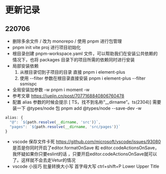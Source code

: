 # 更新记录

## 220706
- 删除多余文件 / 改为 monorepo / 使用 pnpm 进行包管理
- pnpm init vite proj 进行项目初始化
- 根目录创建 pnpm-workspace.yaml 文件，可以帮助我们在安装公共依赖的情况下，也将 packages 目录下的项目所需的依赖同时进行安装
- 局部安装依赖
  1. 从根目录切到子项目的目录 直接 pnpm i element-plus
  2. 使用 --filter 参数在根目录直接安装 pnpm i element-plus --filter ssmispc
- 全局安装加参数 -w  pnpm i moment -w
- 参考文章 https://juejin.cn/post/7077168840806760478
- 配置 alias 参数的时候会提示 [ TS，找不到名称“__dirname”。ts(2304)]
  需要装一下 @types/node 包 
  pnpm add @types/node --save-dev -w
```js
alias: {
  "@": `${path.resolve(__dirname, 'src')}`,
  "pages": `${path.resolve(__dirname, 'src/pages')}`
}
``` 
- vscode 保存文件卡死 
  https://github.com/microsoft/vscode/issues/93080
  是否是你同时开启了editor.formatOnSave 和 editor.codeActionsOnSave， 我怀疑如果你只要eslint的话 ，只要开启editor.codeActionsOnSave就可以了。这样就不会去走Vetur的情况
- vscode 小技巧 批量转换大小写 首字母大写
  ctrl+shift+P  Lower Upper Title
